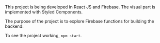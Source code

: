 This project is being developed in React JS and Firebase.
The visual part is implemented with Styled Components.

The purpose of the project is to explore Firebase functions for building the backend.

To see the project working, `npm start`.
